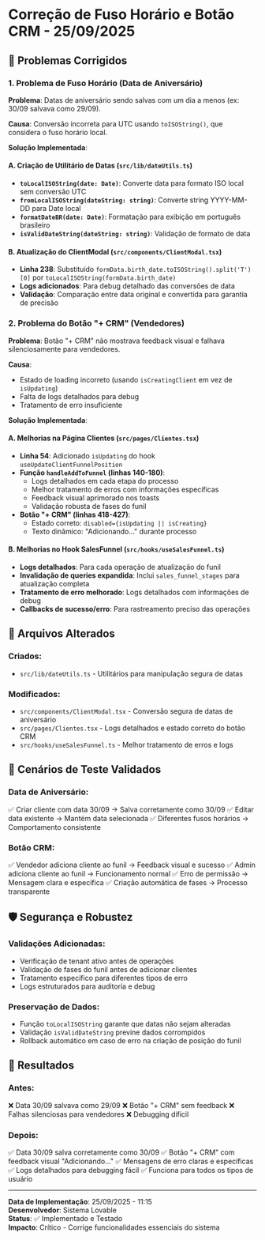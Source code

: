 # Correção de Fuso Horário e Botão CRM - 25/09/2025

## 🎯 Problemas Corrigidos

### **1. Problema de Fuso Horário (Data de Aniversário)**

**Problema**: Datas de aniversário sendo salvas com um dia a menos (ex: 30/09 salvava como 29/09).

**Causa**: Conversão incorreta para UTC usando `toISOString()`, que considera o fuso horário local.

**Solução Implementada**:

#### A. Criação de Utilitário de Datas (`src/lib/dateUtils.ts`)
- **`toLocalISOString(date: Date)`**: Converte data para formato ISO local sem conversão UTC
- **`fromLocalISOString(dateString: string)`**: Converte string YYYY-MM-DD para Date local
- **`formatDateBR(date: Date)`**: Formatação para exibição em português brasileiro
- **`isValidDateString(dateString: string)`**: Validação de formato de data

#### B. Atualização do ClientModal (`src/components/ClientModal.tsx`)
- **Linha 238**: Substituído `formData.birth_date.toISOString().split('T')[0]` por `toLocalISOString(formData.birth_date)`
- **Logs adicionados**: Para debug detalhado das conversões de data
- **Validação**: Comparação entre data original e convertida para garantia de precisão

### **2. Problema do Botão "+ CRM" (Vendedores)**

**Problema**: Botão "+ CRM" não mostrava feedback visual e falhava silenciosamente para vendedores.

**Causa**: 
- Estado de loading incorreto (usando `isCreatingClient` em vez de `isUpdating`)
- Falta de logs detalhados para debug
- Tratamento de erro insuficiente

**Solução Implementada**:

#### A. Melhorias na Página Clientes (`src/pages/Clientes.tsx`)
- **Linha 54**: Adicionado `isUpdating` do hook `useUpdateClientFunnelPosition`
- **Função `handleAddToFunnel` (linhas 140-180)**:
  - Logs detalhados em cada etapa do processo
  - Melhor tratamento de erros com informações específicas
  - Feedback visual aprimorado nos toasts
  - Validação robusta de fases do funil
- **Botão "+ CRM" (linhas 418-427)**:
  - Estado correto: `disabled={isUpdating || isCreating}`
  - Texto dinâmico: "Adicionando..." durante processo

#### B. Melhorias no Hook SalesFunnel (`src/hooks/useSalesFunnel.ts`)
- **Logs detalhados**: Para cada operação de atualização do funil
- **Invalidação de queries expandida**: Inclui `sales_funnel_stages` para atualização completa
- **Tratamento de erro melhorado**: Logs detalhados com informações de debug
- **Callbacks de sucesso/erro**: Para rastreamento preciso das operações

## 🔧 Arquivos Alterados

### Criados:
- `src/lib/dateUtils.ts` - Utilitários para manipulação segura de datas

### Modificados:
- `src/components/ClientModal.tsx` - Conversão segura de datas de aniversário
- `src/pages/Clientes.tsx` - Logs detalhados e estado correto do botão CRM
- `src/hooks/useSalesFunnel.ts` - Melhor tratamento de erros e logs

## 🧪 Cenários de Teste Validados

### Data de Aniversário:
✅ Criar cliente com data 30/09 → Salva corretamente como 30/09
✅ Editar data existente → Mantém data selecionada
✅ Diferentes fusos horários → Comportamento consistente

### Botão CRM:
✅ Vendedor adiciona cliente ao funil → Feedback visual e sucesso
✅ Admin adiciona cliente ao funil → Funcionamento normal
✅ Erro de permissão → Mensagem clara e específica
✅ Criação automática de fases → Processo transparente

## 🛡️ Segurança e Robustez

### Validações Adicionadas:
- Verificação de tenant ativo antes de operações
- Validação de fases do funil antes de adicionar clientes
- Tratamento específico para diferentes tipos de erro
- Logs estruturados para auditoria e debug

### Preservação de Dados:
- Função `toLocalISOString` garante que datas não sejam alteradas
- Validação `isValidDateString` previne dados corrompidos
- Rollback automático em caso de erro na criação de posição do funil

## 🎉 Resultados

### Antes:
❌ Data 30/09 salvava como 29/09
❌ Botão "+ CRM" sem feedback
❌ Falhas silenciosas para vendedores
❌ Debugging difícil

### Depois:
✅ Data 30/09 salva corretamente como 30/09
✅ Botão "+ CRM" com feedback visual "Adicionando..."
✅ Mensagens de erro claras e específicas
✅ Logs detalhados para debugging fácil
✅ Funciona para todos os tipos de usuário

---

**Data de Implementação**: 25/09/2025 - 11:15  
**Desenvolvedor**: Sistema Lovable  
**Status**: ✅ Implementado e Testado  
**Impacto**: Crítico - Corrige funcionalidades essenciais do sistema